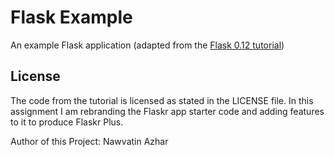 # Flask Example

An example Flask application (adapted from the [Flask 0.12 tutorial](https://www.iwu.edu/~mliffito/flask_tutorial/))

## License

The code from the tutorial is licensed as stated in the LICENSE file.
In this assignment I am rebranding the Flaskr app starter code and adding features to it to produce Flaskr Plus.

Author of this Project: Nawvatin Azhar
